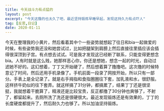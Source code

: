 ```yaml
---
title: 今天战斗力有点猛的
layout: post
excerpt: "今天这撸的也太久了吧，最近坚持锻炼早睡早起，发现这持久力有点吓人"
tag: [反思,日记]
date: 2020-01-11
---
```


今天在整理我的小黄片，然后看着其中个一些姿势就想起了往日和bia一起做爱的时候，有些姿势我还没和她尝试过，比如把腿架到肩膀上然后直接往里插应该会插得很深顶到子宫。有点想去试试。可是我才发现这已经断了联系，只能变得更想念bia。人有时就是这么贱，她那样恶心你，你还是想她，想念一起的时光，自动过滤她不好的。这幻想着，丁丁又开始硬了，然后想着算了撸撸吧。这次撸的时候特意记了时间，然后还用手机录像了。手机前面一段录了网按开始，所以只有一部分。手表上是全记录了。就是右手拇指和食指圈圈往下套，加乳液和水，很舒服。这样挤牛奶似的往下套弄。就这样搞了31分钟，都搞累了，结果丁丁还是很坚挺，我就想着干脆算了，精液还是比较宝贵，反正都撸了30分钟也爽够了，不射了，都留起来。去厕所洗了洗还是很硬很大。最近发现锻炼还是有效果的，丁丁的长度硬度都提升了，然后耐久力也够了。所以加油坚持锻炼。